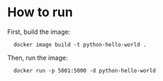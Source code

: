 # How to run

First, build the image:

```
  docker image build -t python-hello-world .
```

Then, run the image:

```
  docker run -p 5001:5000 -d python-hello-world
```